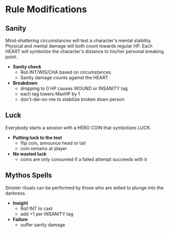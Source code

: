 # Rule Modifications

## Sanity

Mind-shattering circumstances will test a character's mental stability. Physical and mental damage will both count towards regular HP. Each HEART will symbolize the character's distance to his/her personal breaking point.

- **Sanity check**
	- Roll INT/WIS/CHA based on circumstances
	- Sanity damage counts against the HEART
- **Breakdown**
	- dropping to 0 HP causes WOUND or INSANITY tag
	- each tag lowers MaxHP by 1
	- don't-die-on-me to stabilize broken down person

## Luck

Everybody starts a session with a HERO COIN that symbolizes LUCK.

- **Putting luck to the test**
	- flip coin, announce head or tail
	- coin remains at player
- **No wasted luck**
	- coins are only consumed if a failed attempt succeeds with it

## Mythos Spells

Sinister rituals can be performed by those who are willed to plunge into the darkness.

- **Insight**
	- Roll INT to cast
	- add +1 per INSANITY tag
- **Failure**
	- suffer sanity damage

